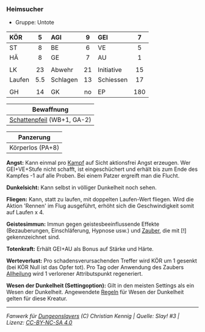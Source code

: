 ### Heimsucher

- Gruppe: Untote

| KÖR    |  5  | AGI      |  9  | GEI        |  7  |
| :----- | :-: | :------- | :-: | :--------- | :-: |
| ST     |  8  | BE       |  6  | VE         |  5  |
| HÄ     |  8  | GE       |  7  | AU         |  1  |
|        |     |          |     |            |     |
| LK     | 23  | Abwehr   | 21  | Initiative | 15  |
| Laufen | 5.5 | Schlagen | 13  | Schiessen  | 17  |
|        |     |          |     |            |     |
| GH     | 14  | GK       | no  | EP         | 180 |

|         Bewaffnung         |
| :------------------------: |
| [Schattenpfeil](../../grw/zauber/schattenpfeil.md) (WB+1, GA-2) |

|    Panzerung     |
| :--------------: |
| Körperlos (PA+8) |

**Angst:** Kann einmal pro [Kampf](../../grw/regeln-kampf.md) auf Sicht aktionsfrei Angst erzeugen. Wer GEI+VE+Stufe nicht schafft, ist eingeschüchert und erhält bis zum Ende des Kampfes -1 auf alle Proben. Bei einem Patzer ergreift man die Flucht.

**Dunkelsicht:** Kann selbst in völliger Dunkelheit noch sehen.

**Fliegen:** Kann, statt zu laufen, mit doppelten Laufen-Wert fliegen. Wird die Aktion 'Rennen' im Flug ausgeführt, erhöht sich die Geschwindigkeit somit auf Laufen x 4.

**Geistesimmun:** Immun gegen geistesbeeinflussende Effekte (Bezauberungen, Einschläferung, Hypnose usw.) und [Zauber](../../fanwerk/zauber/zauber.md), die mit [!] gekennzeichnet sind.

**Totenkraft:** Erhält GEI+AU als Bonus auf Stärke und Härte.

**Werteverlust:** Pro schadensverursachenden Treffer wird KÖR um 1 gesenkt (bei KÖR Null ist das Opfer tot). Pro Tag oder Anwendung des Zaubers [Allheilung](../../grw/zauber/allheilung.md) wird 1 verlorener Attributspunkt regeneriert.

**Wesen der Dunkelheit (Settingoption):** Gilt in den meisten Settings als ein Wesen der Dunkelheit. Angewendete [Regeln](../../grw/regeln-proben.md) für Wesen der Dunkelheit gelten für diese Kreatur.

---

_Fanwerk für [Dungeonslayers](https://www.dungeonslayers.net/) (C) Christian Kennig | Quelle: Slay! #3 | Lizenz: [CC-BY-NC-SA 4.0](https://creativecommons.org/licenses/by-nc-sa/4.0/deed.de)_
